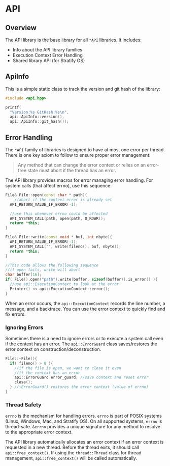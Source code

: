 # API

## Overview

The API library is the base library for all `*API` libraries. It includes:

- Info about the API library families
- Execution Context Error Handling
- Shared library API (for Stratify OS)

## ApiInfo

This is a simple static class to track the version and git hash of the library:

```cpp
#include <api.hpp>

printf(
  "Version:%s GitHash:%s\n", 
  api::ApiInfo::version(), 
  api::ApiInfo::git_hash());
```

## Error Handling

The `*API` family of libraries is designed to have at most one error per thread. There is one key axiom to follow to
ensure proper error management:

> Any method that can change the error context or relies on an error-free state must abort if the thread has an error.

The API library provides macros for error managing error handling. For system calls (that affect errno), use this
sequence:

```cpp
File& File::open(const char * path){
    //abort if the context error is already set
  API_RETURN_VALUE_IF_ERROR(-1); 

  //use this whenever errno could be affected
  API_SYSTEM_CALL(path, open(path, O_RDWR));
  return *this;
}

File& File::write(const void * buf, int nbyte){
  API_RETURN_VALUE_IF_ERROR(-1); 
  API_SYSTEM_CALL("", write(fileno(), buf, nbyte));
  return *this;
}

//This code allows the following sequence
//if open fails, write will abort
char buffer[16];
if( File().open("path").write(buffer, sizeof(buffer)).is_error() ){
  //use api::ExecutionContext to look at the error
  Printer() << api::ExecutionContext::error();
}
```

When an error occurs, the `api::ExecutionContext` records the line number, a message, and a backtrace. You can use the
error context to quickly find and fix errors.

### Ignoring Errors

Sometimes there is a need to ignore errors or to execute a system call even if the context has an error.
The `api::ErrorGuard` class saves/restores the error context on construction/deconstruction.

```cpp
File::~File(){
  if( fileno() > 0 ){
    //if the file is open, we want to close it even
    //if the context has an error
    api::ErrorGuard error_guard; //save context and reset error
    close();
  } //~ErrorGuard() restores the error context (value of errno)
}
```

### Thread Safety

`errno` is the mechanism for handling errors. `errno` is part of POSIX systems (Linux, Windows, Mac, and Stratify OS).
On all supported systems, `errno` is thread-safe. `&errno` provides a unique signature for any method to resolve to the
appropriate error context.

The API library automatically allocates an error context if an error context is requested in a new thread. Before the
thread exits, it should call `api::free_context()`. If using the `thread::Thread` class for thread
management, `api::free_context()` will be called automatically.






